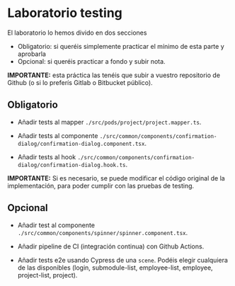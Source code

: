 # Laboratorio testing

El laboratorio lo hemos divido en dos secciones

- Obligatorio: si queréis simplemente practicar el mínimo de esta parte y aprobarla
- Opcional: si queréis practicar a fondo y subir nota.

**IMPORTANTE:** esta práctica las tenéis que subir a vuestro repositorio de Github (o si lo preferís Gitlab o Bitbucket público).

## Obligatorio

- Añadir tests al mapper `./src/pods/project/project.mapper.ts`.

- Añadir tests al componente `./src/common/components/confirmation-dialog/confirmation-dialog.component.tsx`.

- Añadir tests al hook `./src/common/components/confirmation-dialog/confirmation-dialog.hook.ts`.

**IMPORTANTE:** Si es necesario, se puede modificar el código original de la implementación, para poder cumplir con las pruebas de testing.

## Opcional

- Añadir test al componente `./src/common/components/spinner/spinner.component.tsx`.

- Añadir pipeline de CI (integración continua) con Github Actions.

- Añadir tests e2e usando Cypress de una `scene`. Podéis elegir cualquiera de las disponibles (login, submodule-list, employee-list, employee, project-list, project).
